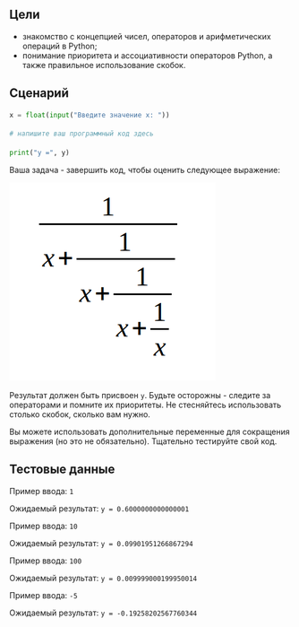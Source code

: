## Цели 

* знакомство с концепцией чисел, операторов и арифметических операций в Python;
* понимание приоритета и ассоциативности операторов Python, а также правильное использование скобок.

Сценарий
--------

```python
x = float(input("Введите значение x: "))

# напишите ваш программный код здесь

print("y =", y)

```

Ваша задача - завершить код, чтобы оценить следующее выражение:

![](./assets/b28be61cd2ada9483ab1e86e8be7b0b797d24674.png)  

Результат должен быть присвоен `y`. Будьте осторожны - следите за операторами и помните их приоритеты. Не стесняйтесь использовать столько скобок, сколько вам нужно.

Вы можете использовать дополнительные переменные для сокращения выражения (но это не обязательно). Тщательно тестируйте свой код.

  
## Тестовые данные

Пример ввода: `1`

Ожидаемый результат: `y = 0.6000000000000001`  

Пример ввода: `10`

Ожидаемый результат: `y = 0.09901951266867294`  

Пример ввода: `100`

Ожидаемый результат: `y = 0.009999000199950014`  

Пример ввода: `-5`

Ожидаемый результат: `y = -0.19258202567760344`  

